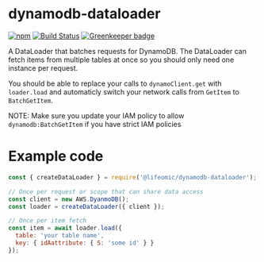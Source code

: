# dynamodb-dataloader

[![npm](https://img.shields.io/npm/v/@lifeomic/dynamodb-dataloader.svg)](https://www.npmjs.com/package/@lifeomic/dynamodb-dataloader)
[![Build Status](https://travis-ci.org/lifeomic/dynamodb-dataloader.svg?branch=master)](https://travis-ci.org/lifeomic/dynamodb-dataloader)
[![Greenkeeper badge](https://badges.greenkeeper.io/lifeomic/dynamodb-dataloader.svg)](https://greenkeeper.io/)

A DataLoader that batches requests for DynamoDB. The DataLoader can fetch items
from multiple tables at once so you should only need one instance per request.

You should be able to replace your calls to `dynamoClient.get` with
`loader.load` and automaticly switch your network calls from `GetItem` to
`BatchGetItem`.

NOTE: Make sure you update your IAM policy to allow `dynamodb:BatchGetItem` if
you have strict IAM policies

# Example code

```javascript
const { createDataLoader } = require('@lifeomic/dynamodb-dataloader');

// Once per request or scope that can share data access
const client = new AWS.DyanmoDB();
const loader = createDataLoader({ client });

// Once per item fetch
const item = await loader.load({
  table: 'your table name',
  key: { idAattribute: { S: 'some id' } }
});
```
